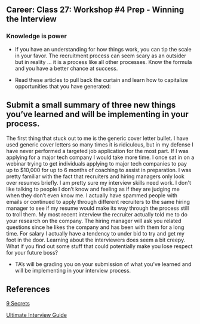 ## Career: Class 27: Workshop #4 Prep - Winning the Interview

### Knowledge is power

- If you have an understanding for how things work, you can tip the scale in your favor. The recruitment process can seem scary as an outsider but in reality … it is a process like all other processes. Know the formula and you have a better chance at success.

- Read these articles to pull back the curtain and learn how to capitalize opportunities that you have generated:

## Submit a small summary of three new things you’ve learned and will be implementing in your process.

The first thing that stuck out to me is the generic cover letter bullet. I have used generic cover letters so many times it is ridiculous, but in my defense I have never performed a targeted job application for the most part. If I was applying for a major tech company I would take more time. I once sat in on a webinar trying to get individuals applying to major tech companies to pay up to $10,000 for up to 6 months of coaching to assist in preparation. I was pretty familiar with the fact that recruiters and hiring managers only look over resumes briefly. I am pretty sure my interview skills need work. I don't like talking to people I don’t know and feeling as if they are judging me when they don’t even know me. I actually have spammed people with emails or continued to apply through different recruiters to the same hiring manager to see if my resume would make its way through the process still to troll them. My most recent interview the recruiter actually told me to do your research on the company. The hiring manager will ask you related questions since he likes the company and has been with them for a long time. For salary I actually have a tendency to under bid to try and get my foot in the door. Learning about the interviewers does seem a bit creepy. What if you find out some stuff that could potentially make you lose respect for your future boss?

- TA’s will be grading you on your submission of what you’ve learned and will be implementing in your interview process.

## References

[9 Secrets](https://www.thejobnetwork.com/9-secrets-recruiters-dont-want-you-to-know/)

[Ultimate Interview Guide](https://www.themuse.com/advice/the-ultimate-interview-guide-30-prep-tips-for-job-interview-success)
